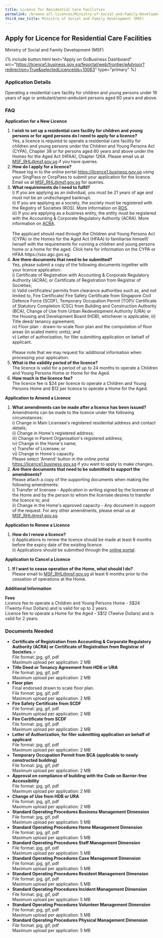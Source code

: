 ```yaml
---
title: Licence for Residential Care Facilities
permalink: /browse-all-licences/Ministry-of-Social-and-Family-Development-(MSF)/Licence-for-Residential-Care-Facilities
third_nav_title: Ministry of Social and Family Development (MSF)
---
```


## Apply for Licence for Residential Care Facilities

Ministry of Social and Family Development (MSF)

{% include button.html text="Apply on GoBusiness Dashboard" src="https://licence1.business.gov.sg/feportal/web/frontier/eAdvisor?redirection=True&selectedLicenceIds=10063" type="primary" %}

### Application Details

<p>Operating a residential care facility for children and young persons under 16 years of age or ambulant/semi-ambulant persons aged 60 years and above.</p>

<h3>FAQ</h3>

<p><strong>Application for a New Licence</strong></p>

<ol>
 <li>
    <strong>I wish to set up a residential care facility for children and young persons or for aged persons do I need to apply for a licence?</strong><br>
Yes, a licence is required to operate a residential care facility for children and young persons under the Children and Young Persons Act (CYPA), Chapter 38 or for persons aged 60 years and above under the Homes for the Aged Act (HFAA), Chapter 126A.
Please email us at <a href="mailto:MSF_RHL@msf.gov.sg">MSF_RHL@msf.gov.sg</a> if you have queries.
</li>

 <li>
<strong>How do I apply for a licence?</strong><br>
Please log in to the online portal <a href="https://licence1.business.gov.sg" target="_blank" rel="noopener">https://licence1.business.gov.sg</a> using your SingPass or CorpPass to submit your application for the licence.
Email us at <a href="mailto:MSF_RHL@msf.gov.sg">MSF_RHL@msf.gov.sg</a> for queries.
</li>

<li>
<strong>What requirements do I need to fulfil?</strong><br>
i) If you are applying as an individual, you must be 21 years of age and must not be an undischarged bankrupt.<br>
ii) If you are applying as a society, the society must be registered with the Registry of Societies (ROS). More information on <a href="https://www.ros.mha.gov.sg" target="_blank" rel="noopener">ROS</a>.<br>
iii) If you are applying as a business entity, the entity must be registered with the Accounting & Corporate Regulatory Authority (ACRA). More information on <a href="https://www.acra.gov.sg" target="_blank" rel="noopener">ACRA</a>.<br><br>
The applicant should read through the Children and Young Persons Act (CYPA) or the Homes for the Aged Act (HFAA) to familiarise himself/ herself with the requirements for running a children and young persons home or a home for the aged. Click here for information on the CYPA or HFAA  https://sso.agc.gov.sg.
</li>


<li>
<strong>Are there documents that need to be submitted?</strong><br>
Yes, please submit a copy of the following documents together with your licence application:<br>
i) Certificate of Registration with Accounting & Corporate Regulatory Authority (ACRA); or Certificate of Registration from Registrar of Societies;<br>
ii) Valid certificates/ permits from clearance authorities such as, and not limited to, Fire Certificate/ Fire Safety Certificate from Singapore Civil Defence Force (SCDF), Temporary Occupation Permit (TOP)/ Certificate of Statutory Completion (CSC) from Building and Construction Authority (BCA), Change of Use from Urban Redevelopment Authority (URA) or the Housing and Development Board (HDB), whichever is applicable;
iii) Title deed/ tenancy agreement;<br>
iv) Floor plan - drawn-to-scale floor plan and the computation of floor areas (in scaled metric units); and<br>
v) Letter of authorization, for filer submitting application on behalf of applicant.<br><br>
Please note that we may request for additional information when processing your application.
</li>


<li>
<strong>What is the validity period of the licence?</strong><br>
The licence is valid for a period of up to 24 months to operate a Children and Young Persons Home or Home for the Aged.
</li>

<li>
<strong>How much is the licence fee?</strong><br>
The licence fee is $24 per licence to operate a Children and Young Persons Home and $12 per licence to operate a Home for the Aged.
</li>

</ol>


<p><strong>Application to Amend a Licence</strong></p>
<ol>
<li>
<strong>What amendments can be made after a licence has been issued?</strong><br>
Amendments can be made to the licence under the following circumstances:<br>
i) Change in Main Licensee's registered residential address and contact details;<br>
ii) Change in Home's registered address;<br>
iii) Change in Parent Organisation's registered address;<br>
iv) Change in the Home's name;<br>
v) Transfer of Licensee; or<br>
vi) Change in Home's capacity.<br>
Please select 'Amend' button in the online portal <a href="https://licence1.business.gov.sg" target="_blank" rel="noopener">https://licence1.business.gov.sg</a> if you want to apply to make changes.
</li>

<li>
<strong>Are there documents that need to be submitted to support the amendments?</strong><br>
Please attach a copy of the supporting documents when making the following amendments:<br>
i) Transfer of licensee - Application in writing signed by the licensee of the Home and by the person to whom the licensee desires to transfer the licence to; and<br>
ii) Change in the Home's approved capacity - Any document in support of the request.
For any other amendments, please email us at <a href="mailto:MSF_RHL@msf.gov.sg">MSF_RHL@msf.gov.sg</a>.

</li>

</ol>

<p><strong>Application to Renew a Licence</strong></p>
<ol>
<li>
<strong>How do I renew a licence?</strong><br>
i) Applications to renew the licence should be made at least 6 months before the expiry date of the existing licence.<br>
ii) Applications should be submitted through the <a href="https://licence1.business.gov.sg" target="_blank" rel="noopener">online portal</a>.
</li>

</ol>

<p><strong>Application to Cancel a Licence</strong></p>
<ol>
<li>
<strong>If I want to cease operation of the Home, what should I do?</strong><br>
Please email to <a href="mailto:MSF_RHL@msf.gov.sg">MSF_RHL@msf.gov.sg</a> at least 6 months prior to the cessation of operations at the Home.
</li>
</ol>






**Additional Information**

<p><strong>Fees</strong><br>
Licence fee to operate a Children and Young Persons Home - S$24 (Twenty-Four Dollars) and is valid for up to 2 years.<br>
Licence fee to operate a Home for the Aged - S$12 (Twelve Dollars) and is valid for 2 years.
</p>


### Documents Needed

<ul>
<li><strong>Certificate of Registration from Accounting & Corporate Regulatory Authority (ACRA) or Certificate of Registration from Registrar of Societies.</strong>><br>
File format: jpg, gif, pdf<br>
Maximum upload per application: 2 MB
</li>
<li><strong>Title Deed or Tenancy Agreement from HDB or URA</strong><br>
File format: jpg, gif, pdf<br>
Maximum upload per application: 2 MB
</li>
<li><strong>Floor plan</strong><br />Final endorsed drawn to scale floor plan.<br>
File format: jpg, gif, pdf<br>
Maximum upload per application: 2 MB
</li>
<li><strong>Fire Safety Certificate from SCDF</strong><br>
File format: jpg, gif, pdf<br>
Maximum upload per application: 2 MB
</li>
<li><strong>Fire Certificate from SCDF</strong><br>
File format: jpg, gif, pdf<br>
Maximum upload per application: 2 MB
</li>
<li><strong>Letter of Authorization, for filer submitting application on behalf of applicant</strong><br>
File format: jpg, gif, pdf<br>
Maximum upload per application: 2 MB
</li>
<li><strong>Temporary Occupation Permit from BCA (applicable to newly constructed building)</strong><br>
File format: jpg, gif, pdf<br>
Maximum upload per application: 2 MB
</li>
<li><strong>Approval on compliance of building with the Code on Barrier-free Accessibility</strong><br>
File format: jpg, gif, pdf<br>
Maximum upload per application: 2 MB
</li>
<li><strong>Change of Use from HDB or URA</strong><br>
File format: jpg, gif, pdf<br>
Maximum upload per application: 2 MB
</li>
<li><strong>Standard Operating Procedures Business Management Dimension</strong><br>
File format: jpg, gif, pdf<br>
Maximum upload per application: 5 MB
</li>
<li><strong>Standard Operating Procedures Home Management Dimension</strong><br>
File format: jpg, gif, pdf<br>
Maximum upload per application: 5 MB
</li>
<li><strong>Standard Operating Procedures Staff Management Dimension</strong><br>
File format: jpg, gif, pdf<br>
Maximum upload per application: 5 MB
</li>
<li><strong>Standard Operating Procedures Case Management Dimension</strong><br>
File format: jpg, gif, pdf<br>
Maximum upload per application: 5 MB
</li>
<li><strong>Standard Operating Procedures Resident Management Dimension</strong><br>
File format: jpg, gif, pdf<br>
Maximum upload per application: 5 MB
</li>
<li><strong>Standard Operating Procedures Incident Management Dimension</strong><br>
File format: jpg, gif, pdf<br>
Maximum upload per application: 5 MB
</li>
<li><strong>Standard Operating Procedures Volunteer Management Dimension</strong><br>
File format: jpg, gif, pdf<br>
Maximum upload per application: 5 MB
</li>
<li><strong>Standard Operating Procedures Physical Management Dimension</strong><br>
File format: jpg, gif, pdf<br>
Maximum upload per application: 5 MB
</li>
</ul>


